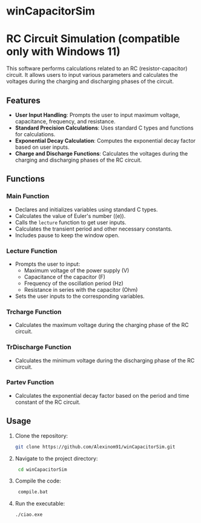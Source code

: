 # winCapacitorSim
# RC Circuit Simulation (compatible only with Windows 11)

This software performs calculations related to an RC (resistor-capacitor) circuit. It allows users to input various parameters and calculates the voltages during the charging and discharging phases of the circuit.

## Features

- **User Input Handling**: Prompts the user to input maximum voltage, capacitance, frequency, and resistance.
- **Standard Precision Calculations**: Uses standard C types and functions for calculations.
- **Exponential Decay Calculation**: Computes the exponential decay factor based on user inputs.
- **Charge and Discharge Functions**: Calculates the voltages during the charging and discharging phases of the RC circuit.

## Functions

### Main Function
- Declares and initializes variables using standard C types.
- Calculates the value of Euler's number (\(e\)).
- Calls the `lecture` function to get user inputs.
- Calculates the transient period and other necessary constants.
- Includes pause to keep the window open.

### Lecture Function
- Prompts the user to input:
  - Maximum voltage of the power supply (V)
  - Capacitance of the capacitor (F)
  - Frequency of the oscillation period (Hz)
  - Resistance in series with the capacitor (Ohm)
- Sets the user inputs to the corresponding variables.

### Trcharge Function
- Calculates the maximum voltage during the charging phase of the RC circuit.

### TrDischarge Function
- Calculates the minimum voltage during the discharging phase of the RC circuit.

### Partev Function
- Calculates the exponential decay factor based on the period and time constant of the RC circuit.

## Usage

1. Clone the repository:
   ```sh
   git clone https://github.com/Alexinom91/winCapacitorSim.git

2. Navigate to the project directory:
   ```sh
    cd winCapacitorSim
4. Compile the code:
   ```sh
    compile.bat
5. Run the executable:
    ```sh
    ./ciao.exe

